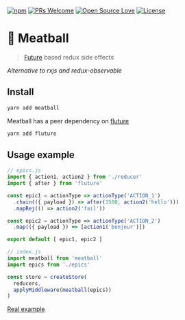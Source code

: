 [![npm](https://img.shields.io/npm/v/meatball.svg)](http://npm.im/meatball)
[![PRs Welcome](https://img.shields.io/badge/PRs-welcome-brightgreen.svg)](http://makeapullrequest.com)
[![Open Source Love](https://badges.frapsoft.com/os/v1/open-source.svg?v=103)](https://github.com/rametta/meatball/)
[![License](https://img.shields.io/badge/License-Apache%202.0-blue.svg)](https://opensource.org/licenses/Apache-2.0)

# 🍝 Meatball

> [Future](https://github.com/fluture-js/Fluture) based redux side effects

*Alternative to rxjs and redux-observable*

## Install
```sh
yarn add meatball
```

Meatball has a peer dependency on [fluture](https://github.com/fluture-js/Fluture)
```sh
yarn add fluture
```

## Usage example
```js
// epics.js
import { action1, action2 } from './reducer'
import { after } from 'fluture'

const epic1 = actionType => actionType('ACTION_1')
  .chain(({ payload }) => after(1500, action2('hello')))
  .mapRej(() => action2('fail'))

const epic2 = actionType => actionType('ACTION_2')
  .map(({ payload }) => [action1('bonjour')])

export default [ epic1, epic2 ]

// index.js
import meatball from 'meatball'
import epics from './epics'

const store = createStore(
  reducers,
  applyMiddleware(meatball(epics))
)
```

[Real example](/example)